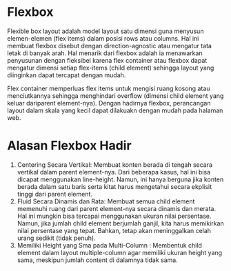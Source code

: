# Flexbox

Flexible box layout adalah model layout satu dimensi guna menyusun elemen-elemen (flex items) dalam posisi rows atau columns. Hal ini membuat flexbox disebut dengan direction-agnostic atau mengatur tata letak di banyak arah. Hal menarik dari flexbox adalah ia menawarkan penyusunan dengan fleksibel karena flex container atau flexbox dapat mengatur dimensi setiap flex-items (child element) sehingga layout yang diinginkan dapat tercapat dengan mudah.

Flex container memperluas flex items untuk mengisi ruang kosong atau menciutkannya sehingga menghindari overflow (dimensi child element yang keluar dariparent element-nya). Dengan hadirnya flexbox, perancangan layout dalam skala yang kecil dapat dilakuakn dengan mudah pada halaman web.

# Alasan Flexbox Hadir
1. Centering Secara Vertikal: Membuat konten berada di tengah secara vertikal dalam parent element-nya. Dari beberapa kasus, hal ini bisa dicapat menggunakan line-height. Namun, ini hanya berguna jika konten berada dalam satu baris serta kitat harus mengetahui secara ekplisit tinggi dari parent element.
2. Fluid Secara Dinamis dan Rata: Membuat semua child element memenuhi ruang dari parent element-nya secara dinamis dan merata. Hal ini mungkin bisa tercapai menggunakan ukuran nilai persentase. Namun, jika jumlah child element berjumlah ganjil, kita harus memikirkan nilai persentase yang tepat. Bahkan, tetap akan meninggalkan celah urang sedikit (tidak penuh).
3. Memiliki Height yang Sma pada Multi-Column : Membentuk child element dalam layout multiple-column agar memiliki ukuran height yang sama, meskipun jumlah content di dalamnya tidak sama.